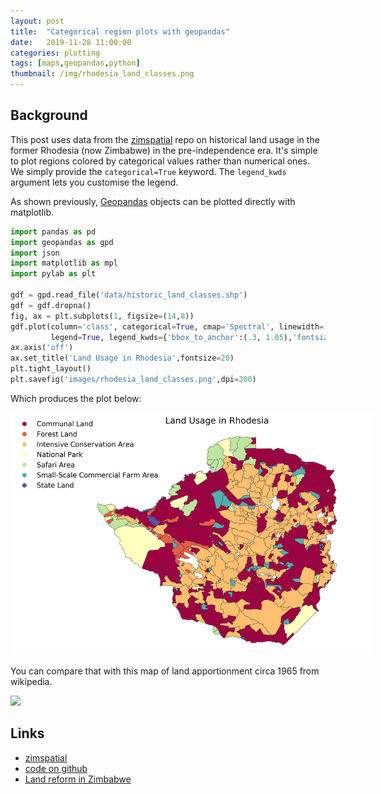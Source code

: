 ```yaml
---
layout: post
title:  "Categorical region plots with geopandas"
date:   2019-11-28 11:00:00
categories: plotting
tags: [maps,geopandas,python]
thumbnail: /img/rhodesia_land_classes.png
---
```


## Background

This post uses data from the [zimspatial](https://zimgeospatial.github.io/) repo on historical land usage in the former Rhodesia (now Zimbabwe) in the pre-independence era. It's simple to plot regions colored by categorical values rather than numerical ones. We simply provide the `categorical=True` keyword. The `legend_kwds` argument lets you customise the legend.

As shown previously, [Geopandas](https://geopandas.readthedocs.io/) objects can be plotted directly with matplotlib.

```python
import pandas as pd
import geopandas as gpd
import json
import matplotlib as mpl
import pylab as plt

gdf = gpd.read_file('data/historic_land_classes.shp')
gdf = gdf.dropna()
fig, ax = plt.subplots(1, figsize=(14,8))
gdf.plot(column='class', categorical=True, cmap='Spectral', linewidth=.6, edgecolor='0.2',
         legend=True, legend_kwds={'bbox_to_anchor':(.3, 1.05),'fontsize':16,'frameon':False}, ax=ax)
ax.axis('off')
ax.set_title('Land Usage in Rhodesia',fontsize=20)
plt.tight_layout()
plt.savefig('images/rhodesia_land_classes.png',dpi=300)
```

Which produces the plot below:

<div style="width: 600px;">
 <a href="/img/rhodesia_land_classes.png"> <img src="/img/rhodesia_land_classes.png" width="580px"></a>
</div>

You can compare that with this map of land apportionment circa 1965 from wikipedia.

<div style="width: 580px;">
 <img src="https://upload.wikimedia.org/wikipedia/commons/6/61/Rhodesialand.png" width="550px">
</div>

## Links

* [zimspatial](https://zimgeospatial.github.io/)
* [code on github](https://github.com/dmnfarrell/zimgeo)
* [Land reform in Zimbabwe](https://en.wikipedia.org/wiki/Land_reform_in_Zimbabwe)
